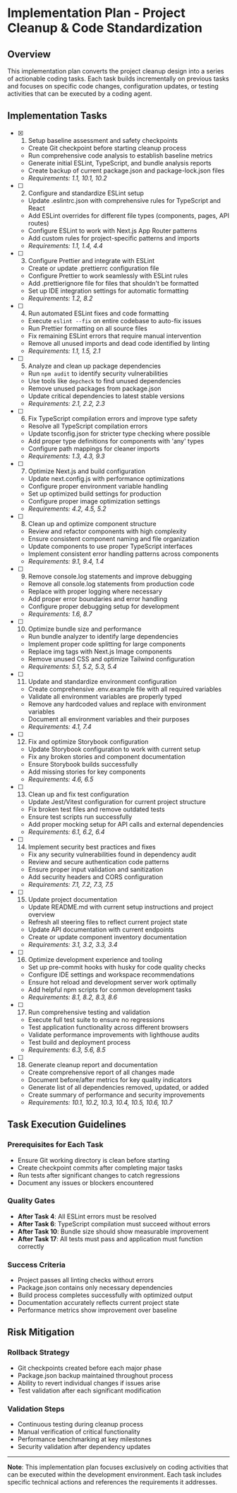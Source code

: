 # Implementation Plan - Project Cleanup & Code Standardization

## Overview

This implementation plan converts the project cleanup design into a series of actionable coding tasks. Each task builds incrementally on previous tasks and focuses on specific code changes, configuration updates, or testing activities that can be executed by a coding agent.

## Implementation Tasks

- [x] 1. Setup baseline assessment and safety checkpoints





  - Create Git checkpoint before starting cleanup process
  - Run comprehensive code analysis to establish baseline metrics
  - Generate initial ESLint, TypeScript, and bundle analysis reports
  - Create backup of current package.json and package-lock.json files
  - _Requirements: 1.1, 10.1, 10.2_


- [ ] 2. Configure and standardize ESLint setup
  - Update .eslintrc.json with comprehensive rules for TypeScript and React
  - Add ESLint overrides for different file types (components, pages, API routes)
  - Configure ESLint to work with Next.js App Router patterns
  - Add custom rules for project-specific patterns and imports
  - _Requirements: 1.1, 1.4, 4.4_

- [ ] 3. Configure Prettier and integrate with ESLint
  - Create or update .prettierrc configuration file
  - Configure Prettier to work seamlessly with ESLint rules
  - Add .prettierignore file for files that shouldn't be formatted
  - Set up IDE integration settings for automatic formatting
  - _Requirements: 1.2, 8.2_

- [ ] 4. Run automated ESLint fixes and code formatting
  - Execute `eslint --fix` on entire codebase to auto-fix issues
  - Run Prettier formatting on all source files
  - Fix remaining ESLint errors that require manual intervention
  - Remove all unused imports and dead code identified by linting
  - _Requirements: 1.1, 1.5, 2.1_

- [ ] 5. Analyze and clean up package dependencies
  - Run `npm audit` to identify security vulnerabilities
  - Use tools like `depcheck` to find unused dependencies
  - Remove unused packages from package.json
  - Update critical dependencies to latest stable versions
  - _Requirements: 2.1, 2.2, 2.3_

- [ ] 6. Fix TypeScript compilation errors and improve type safety
  - Resolve all TypeScript compilation errors
  - Update tsconfig.json for stricter type checking where possible
  - Add proper type definitions for components with 'any' types
  - Configure path mappings for cleaner imports
  - _Requirements: 1.3, 4.3, 9.3_

- [ ] 7. Optimize Next.js and build configuration
  - Update next.config.js with performance optimizations
  - Configure proper environment variable handling
  - Set up optimized build settings for production
  - Configure proper image optimization settings
  - _Requirements: 4.2, 4.5, 5.2_

- [ ] 8. Clean up and optimize component structure
  - Review and refactor components with high complexity
  - Ensure consistent component naming and file organization
  - Update components to use proper TypeScript interfaces
  - Implement consistent error handling patterns across components
  - _Requirements: 9.1, 9.4, 1.4_

- [ ] 9. Remove console.log statements and improve debugging
  - Remove all console.log statements from production code
  - Replace with proper logging where necessary
  - Add proper error boundaries and error handling
  - Configure proper debugging setup for development
  - _Requirements: 1.6, 8.7_

- [ ] 10. Optimize bundle size and performance
  - Run bundle analyzer to identify large dependencies
  - Implement proper code splitting for large components
  - Replace img tags with Next.js Image components
  - Remove unused CSS and optimize Tailwind configuration
  - _Requirements: 5.1, 5.2, 5.3, 5.4_

- [ ] 11. Update and standardize environment configuration
  - Create comprehensive .env.example file with all required variables
  - Validate all environment variables are properly typed
  - Remove any hardcoded values and replace with environment variables
  - Document all environment variables and their purposes
  - _Requirements: 4.1, 7.4_

- [ ] 12. Fix and optimize Storybook configuration
  - Update Storybook configuration to work with current setup
  - Fix any broken stories and component documentation
  - Ensure Storybook builds successfully
  - Add missing stories for key components
  - _Requirements: 4.6, 6.5_

- [ ] 13. Clean up and fix test configuration
  - Update Jest/Vitest configuration for current project structure
  - Fix broken test files and remove outdated tests
  - Ensure test scripts run successfully
  - Add proper mocking setup for API calls and external dependencies
  - _Requirements: 6.1, 6.2, 6.4_

- [ ] 14. Implement security best practices and fixes
  - Fix any security vulnerabilities found in dependency audit
  - Review and secure authentication code patterns
  - Ensure proper input validation and sanitization
  - Add security headers and CORS configuration
  - _Requirements: 7.1, 7.2, 7.3, 7.5_

- [ ] 15. Update project documentation
  - Update README.md with current setup instructions and project overview
  - Refresh all steering files to reflect current project state
  - Update API documentation with current endpoints
  - Create or update component inventory documentation
  - _Requirements: 3.1, 3.2, 3.3, 3.4_

- [ ] 16. Optimize development experience and tooling
  - Set up pre-commit hooks with husky for code quality checks
  - Configure IDE settings and workspace recommendations
  - Ensure hot reload and development server work optimally
  - Add helpful npm scripts for common development tasks
  - _Requirements: 8.1, 8.2, 8.3, 8.6_

- [ ] 17. Run comprehensive testing and validation
  - Execute full test suite to ensure no regressions
  - Test application functionality across different browsers
  - Validate performance improvements with lighthouse audits
  - Test build and deployment process
  - _Requirements: 6.3, 5.6, 8.5_

- [ ] 18. Generate cleanup report and documentation
  - Create comprehensive report of all changes made
  - Document before/after metrics for key quality indicators
  - Generate list of all dependencies removed, updated, or added
  - Create summary of performance and security improvements
  - _Requirements: 10.1, 10.2, 10.3, 10.4, 10.5, 10.6, 10.7_

## Task Execution Guidelines

### Prerequisites for Each Task
- Ensure Git working directory is clean before starting
- Create checkpoint commits after completing major tasks
- Run tests after significant changes to catch regressions
- Document any issues or blockers encountered

### Quality Gates
- **After Task 4**: All ESLint errors must be resolved
- **After Task 6**: TypeScript compilation must succeed without errors
- **After Task 10**: Bundle size should show measurable improvement
- **After Task 17**: All tests must pass and application must function correctly

### Success Criteria
- Project passes all linting checks without errors
- Package.json contains only necessary dependencies
- Build process completes successfully with optimized output
- Documentation accurately reflects current project state
- Performance metrics show improvement over baseline

## Risk Mitigation

### Rollback Strategy
- Git checkpoints created before each major phase
- Package.json backup maintained throughout process
- Ability to revert individual changes if issues arise
- Test validation after each significant modification

### Validation Steps
- Continuous testing during cleanup process
- Manual verification of critical functionality
- Performance benchmarking at key milestones
- Security validation after dependency updates

---

**Note**: This implementation plan focuses exclusively on coding activities that can be executed within the development environment. Each task includes specific technical actions and references the requirements it addresses.